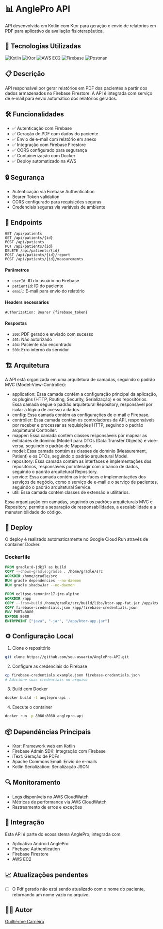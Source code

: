 # 📊 AnglePro API

API desenvolvida em Kotlin com Ktor para geração e envio de relatórios em PDF para aplicativo de avaliação fisioterapêutica.

## 🚀 Tecnologias Utilizadas

![Kotlin](https://img.shields.io/badge/Kotlin-0095D5?style=for-the-badge&logo=kotlin&logoColor=white)
![Ktor](https://img.shields.io/badge/Ktor-FF6F00?style=for-the-badge&logo=kotlin&logoColor=white)
![AWS EC2](https://img.shields.io/badge/AWS_EC2-232F3E?style=for-the-badge&logo=amazon&logoColor=white)
![Firebase](https://img.shields.io/badge/Firebase-FFCA28?style=for-the-badge&logo=firebase&logoColor=black)
![Postman](https://img.shields.io/badge/Postman-FF6C37?style=for-the-badge&logo=postman&logoColor=white)

## 📋 Descrição

API responsável por gerar relatórios em PDF dos pacientes a partir dos dados armazenados no Firebase Firestore. A API é integrada com serviço de e-mail para envio automático dos relatórios gerados.

## 🛠️ Funcionalidades

- ✅ Autenticação com Firebase
- ✅ Geração de PDF com dados do paciente
- ✅ Envio de e-mail com relatório em anexo
- ✅ Integração com Firebase Firestore
- ✅ CORS configurado para segurança
- ✅ Containerização com Docker
- ✅ Deploy automatizado na AWS

## 🔒 Segurança

- Autenticação via Firebase Authentication
- Bearer Token validation
- CORS configurado para requisições seguras
- Credenciais seguras via variáveis de ambiente

## 📡 Endpoints

```http
GET /api/patients
GET /api/patients/{id}
POST /api/patients
PUT /api/patients/{id}
DELETE /api/patients/{id}
POST /api/patients/{id}/report
POST /api/patients/{id}/measurements
```

#### Parâmetros
- `userId`: ID do usuário no Firebase
- `patientId`: ID do paciente
- `email`: E-mail para envio do relatório

#### Headers necessários
```
Authorization: Bearer {firebase_token}
```

#### Respostas
- `200`: PDF gerado e enviado com sucesso
- `401`: Não autorizado
- `404`: Paciente não encontrado
- `500`: Erro interno do servidor

## 🏗️ Arquitetura
A API está organizada em uma arquitetura de camadas, seguindo o padrão MVC (Model-View-Controller):

- application: Essa camada contém a configuração principal da aplicação, os plugins (HTTP, Routing, Security, Serialização) e os repositórios. Essa camada segue o padrão arquitetural Repository, responsável por isolar a lógica de acesso a dados.
- config: Essa camada contém as configurações de e-mail e Firebase.
- controller: Essa camada contém os controladores da API, responsáveis por receber e processar as requisições HTTP, seguindo o padrão arquitetural Controller.
- mapper: Essa camada contém classes responsáveis por mapear as entidades de domínio (Model) para DTOs (Data Transfer Objects) e vice-versa, seguindo o padrão de Mapeador.
- model: Essa camada contém as classes de domínio (Measurement, Patient) e os DTOs, seguindo o padrão arquitetural Model.
- repository: Essa camada contém as interfaces e implementações dos repositórios, responsáveis por interagir com o banco de dados, seguindo o padrão arquitetural Repository.
- service: Essa camada contém as interfaces e implementações dos serviços de negócio, como o serviço de e-mail e o serviço de pacientes, seguindo o padrão arquitetural Service.
- util: Essa camada contém classes de extensão e utilitários.

Essa organização em camadas, seguindo os padrões arquiteturais MVC e Repository, permite a separação de responsabilidades, a escalabilidade e a manutenibilidade do código.

## 🚀 Deploy

O deploy é realizado automaticamente no Google Cloud Run através de container Docker.

### Dockerfile
```dockerfile
FROM gradle:8-jdk17 as build
COPY --chown=gradle:gradle . /home/gradle/src
WORKDIR /home/gradle/src
RUN gradle dependencies --no-daemon
RUN gradle shadowJar --no-daemon

FROM eclipse-temurin:17-jre-alpine
WORKDIR /app
COPY --from=build /home/gradle/src/build/libs/ktor-app-fat.jar /app/ktor-app.jar
COPY firebase-credentials.json /app/firebase-credentials.json
ENV PORT=8080
EXPOSE 8080
ENTRYPOINT ["java", "-jar", "/app/ktor-app.jar"]
```

## ⚙️ Configuração Local

1. Clone o repositório
```bash
git clone https://github.com/seu-usuario/AnglePro-API.git
```

2. Configure as credenciais do Firebase
```bash
cp firebase-credentials.example.json firebase-credentials.json
# Adicione suas credenciais no arquivo
```

3. Build com Docker
```bash
docker build -t anglepro-api .
```

4. Execute o container
```bash
docker run -p 8080:8080 anglepro-api
```

## 📦 Dependências Principais

- Ktor: Framework web em Kotlin
- Firebase Admin SDK: Integração com Firebase
- iText: Geração de PDFs
- Apache Commons Email: Envio de e-mails
- Kotlin Serialization: Serialização JSON

## 🔍 Monitoramento

- Logs disponíveis no AWS CloudWatch
- Métricas de performance via AWS CloudWatch
- Rastreamento de erros e exceções

## 🤝 Integração

Esta API é parte do ecossistema AnglePro, integrada com:
- Aplicativo Android AnglePro
- Firebase Authentication
- Firebase Firestore
- AWS EC2

## 📈 Atualizações pendentes

- [ ] O Pdf gerado não está sendo atualizado com o nome do paciente, retornando um nome vazio no arquivo.

## 👨‍💻 Autor

[Guilherme Carneiro](https://github.com/guicarneiro11)
